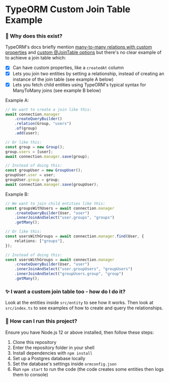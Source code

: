 # TypeORM Custom Join Table Example

### 🤔 Why does this exist?

TypeORM's docs briefly mention [many-to-many relations with custom properties](https://typeorm.io/#/many-to-many-relations/many-to-many-relations-with-custom-properties) and [custom @JoinTable options](https://github.com/typeorm/typeorm/blob/master/docs/relations.md#jointable-options) but there's no clear example of to achieve a join table which:

- [x] Can have custom properties, like a `createdAt` column
- [x] Lets you join two entities by setting a relationship, instead of creating an instance of the join table (see example A below)
- [x] Lets you fetch child entities using TypeORM's typical syntax for ManyToMany joins (see example B below)

Example A:

```typescript
// We want to create a join like this:
await connection.manager
    .createQueryBuilder()
    .relation(Group, "users")
    .of(group)
    .add(user);

// Or like this:
const group = new Group();
group.users = [user];
await connection.manager.save(group);

// Instead of doing this:
const groupUser = new GroupUser();
groupUser.user = user;
groupUser.group = group;
await connection.manager.save(groupUser);
```

Example B:
```typescript
// We want to join child entities like this:
const groupsWithUsers = await connection.manager
    .createQueryBuilder(User, "user")
    .innerJoinAndSelect("user.groups", "groups")
    .getMany();

// Or like this:
const usersWithGroups = await connection.manager.find(User, {
    relations: ["groups"],
});

// Instead of doing this:
const usersWithGroups = await connection.manager
    .createQueryBuilder(User, "user")
    .innerJoinAndSelect("user.groupUsers", "groupUsers")
    .innerJoinAndSelect("groupUsers.group", "group")
    .getMany();
```

### ✨ I want a custom join table too - how do I do it?

Look at the entities inside `src/entity` to see how it works. Then look at `src/index.ts` to see examples of how to create and query the relationships.

### 🐣 How can I run this project?

Ensure you have Node.js 12 or above installed, then follow these steps:

1. Clone this repository
2. Enter the repository folder in your shell
3. Install dependencies with `npm install`
4. Set up a Postgres database locally
5. Set the database's settings inside `ormconfig.json`
6. Run `npm start` to run the code (the code creates some entities then logs them to console)
